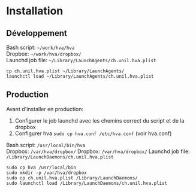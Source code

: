 # Installation

## Développement

Bash script: `~/work/hva/hva`  
Dropbox: `~/work/hva/dropbox/`  
Launchd job file: `~/Library/LaunchAgents/ch.unil.hva.plist`  

    cp ch.unil.hva.plist ~/Library/LaunchAgents/
    launchctl load ~/Library/LaunchAgents/ch.unil.hva.plist

## Production

Avant d'installer en production:

  1. Configurer le job launchd avec les chemins correct du script et de la dropbox
  2. Configurer hva `sudo cp hva.conf /etc/hva.conf` (voir hva.conf)

Bash script: `/usr/local/bin/hva`  
Dropbox: `/var/hva/dropbox/`
Dropbox: `/var/hva/dropbox/`
Launchd job file: `/Library/LaunchDaemons/ch.unil.hva.plist`  

    sudo cp hva /usr/local/bin
    sudo mkdir -p /var/hva/dropbox
    sudo cp ch.unil.hva.plist /Library/LaunchDaemons/
    sudo launchctl load /Library/LaunchDaemons/ch.unil.hva.plist
